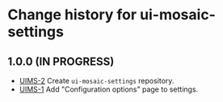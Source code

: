 # Change history for ui-mosaic-settings

## 1.0.0 (IN PROGRESS)

* [UIMS-2](https://folio-org.atlassian.net/browse/UIMS-2) Create `ui-mosaic-settings` repository.
* [UIMS-1](https://folio-org.atlassian.net/browse/UIMS-1) Add "Configuration options" page to settings.
